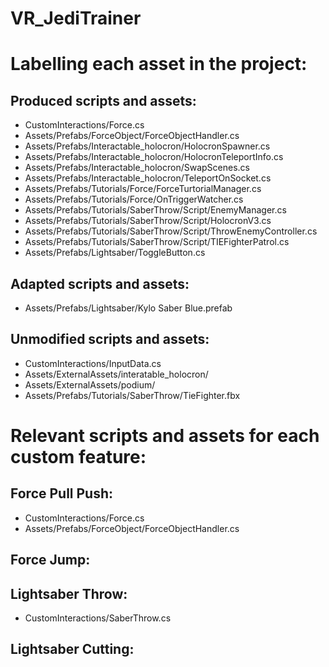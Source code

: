 # VR_JediTrainer

# Labelling each asset in the project:

## Produced scripts and assets: 
- CustomInteractions/Force.cs
- Assets/Prefabs/ForceObject/ForceObjectHandler.cs
- Assets/Prefabs/Interactable_holocron/HolocronSpawner.cs
- Assets/Prefabs/Interactable_holocron/HolocronTeleportInfo.cs
- Assets/Prefabs/Interactable_holocron/SwapScenes.cs
- Assets/Prefabs/Interactable_holocron/TeleportOnSocket.cs
- Assets/Prefabs/Tutorials/Force/ForceTurtorialManager.cs
- Assets/Prefabs/Tutorials/Force/OnTriggerWatcher.cs
- Assets/Prefabs/Tutorials/SaberThrow/Script/EnemyManager.cs
- Assets/Prefabs/Tutorials/SaberThrow/Script/HolocronV3.cs
- Assets/Prefabs/Tutorials/SaberThrow/Script/ThrowEnemyController.cs
- Assets/Prefabs/Tutorials/SaberThrow/Script/TIEFighterPatrol.cs
- Assets/Prefabs/Lightsaber/ToggleButton.cs

## Adapted scripts and assets:
- Assets/Prefabs/Lightsaber/Kylo Saber Blue.prefab


## Unmodified scripts and assets:
- CustomInteractions/InputData.cs
- Assets/ExternalAssets/interatable_holocron/
- Assets/ExternalAssets/podium/
- Assets/Prefabs/Tutorials/SaberThrow/TieFighter.fbx

# Relevant scripts and assets for each custom feature:
## Force Pull Push:
- CustomInteractions/Force.cs
- Assets/Prefabs/ForceObject/ForceObjectHandler.cs
## Force Jump:
## Lightsaber Throw:
- CustomInteractions/SaberThrow.cs
## Lightsaber Cutting: